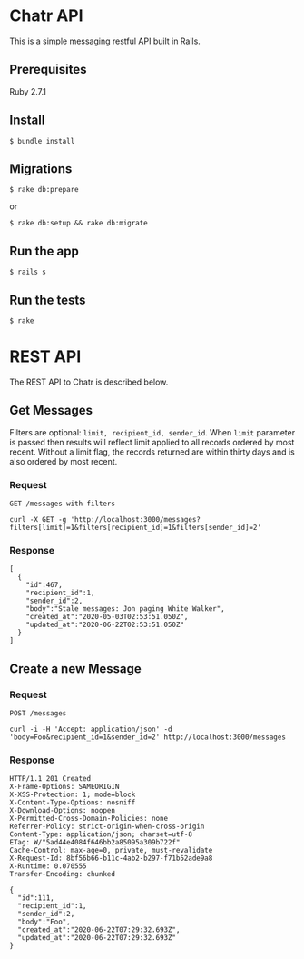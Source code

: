 # Chatr API

This is a simple messaging restful API built in Rails. 

## Prerequisites

Ruby 2.7.1

## Install

    $ bundle install

## Migrations

    $ rake db:prepare

or
    
    $ rake db:setup && rake db:migrate

## Run the app

    $ rails s

## Run the tests

    $ rake

# REST API

The REST API to Chatr is described below.

## Get Messages

  Filters are optional: `limit, recipient_id, sender_id`. When `limit` parameter is passed then results will reflect limit applied to all records ordered by most recent. Without a limit flag, the records returned are within thirty days and is also ordered by most recent.

### Request

`GET /messages with filters`

    curl -X GET -g 'http://localhost:3000/messages?filters[limit]=1&filters[recipient_id]=1&filters[sender_id]=2'

### Response

    [
      { 
        "id":467,
        "recipient_id":1,
        "sender_id":2,
        "body":"Stale messages: Jon paging White Walker",
        "created_at":"2020-05-03T02:53:51.050Z",
        "updated_at":"2020-06-22T02:53:51.050Z"
      }
    ]

## Create a new Message

### Request

`POST /messages`

    curl -i -H 'Accept: application/json' -d 'body=Foo&recipient_id=1&sender_id=2' http://localhost:3000/messages

### Response

    HTTP/1.1 201 Created
    X-Frame-Options: SAMEORIGIN
    X-XSS-Protection: 1; mode=block
    X-Content-Type-Options: nosniff
    X-Download-Options: noopen
    X-Permitted-Cross-Domain-Policies: none
    Referrer-Policy: strict-origin-when-cross-origin
    Content-Type: application/json; charset=utf-8
    ETag: W/"5ad44e4084f646bb2a85095a309b722f"
    Cache-Control: max-age=0, private, must-revalidate
    X-Request-Id: 8bf56b66-b11c-4ab2-b297-f71b52ade9a8
    X-Runtime: 0.070555
    Transfer-Encoding: chunked

    { 
      "id":111,
      "recipient_id":1,
      "sender_id":2,
      "body":"Foo",
      "created_at":"2020-06-22T07:29:32.693Z",
      "updated_at":"2020-06-22T07:29:32.693Z"
    }
